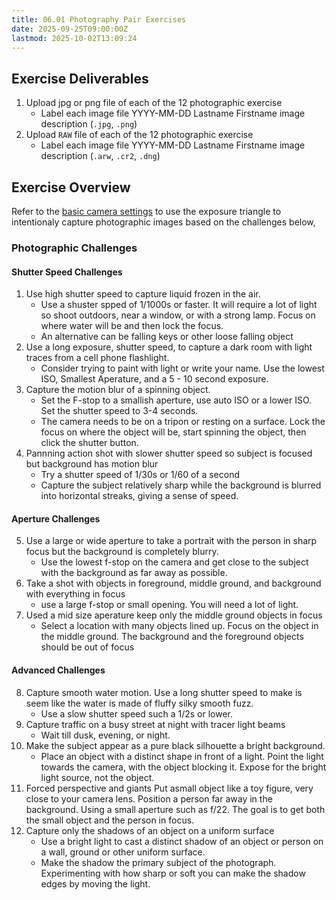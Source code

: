 ```yaml
---
title: 06.01 Photography Pair Exercises
date: 2025-09-25T09:00:00Z
lastmod: 2025-10-02T13:09:24
---
```


## Exercise Deliverables

1. Upload jpg or png file of each of the 12 photographic exercise
   - Label each image file YYYY-MM-DD Lastname Firstname image description (`.jpg`, `.png`)
2. Upload `RAW` file of each of the 12 photographic exercise
   - Label each image file YYYY-MM-DD Lastname Firstname image description (`.arw`, `.cr2`, `.dng`)

## Exercise Overview

Refer to the [basic camera settings](../01-introduction/01-01-basic-camera-settings.md) to use the exposure triangle to intentionaly capture photographic images based on the challenges below,

### Photographic Challenges

#### Shutter Speed Challenges

1. Use high shutter speed to capture liquid frozen in the air.
   - Use a shuster spped of 1/1000s or faster. It will require a lot of light so shoot outdoors, near a window, or with a strong lamp. Focus on where water will be and then lock the focus.
   - An alternative can be falling keys or other loose falling object
2. Use a long exposure, shutter speed, to capture a dark room with light traces from a cell phone flashlight.
   - Consider trying to paint with light or write your name. Use the lowest ISO, Smallest Aperature, and a 5 - 10 second exposure.
3. Capture the motion blur of a spinning object.
   - Set the F-stop to a smallish aperture, use auto ISO or a lower ISO. Set the shutter speed to 3-4 seconds.
   - The camera needs to be on a tripon or resting on a surface. Lock the focus on where the object will be, start spinning the object, then click the shutter button.
4. Pannning action shot with slower shutter speed so subject is focused but background has motion blur
   - Try a shutter speed of 1/30s or 1/60 of a second
   - Capture the subject relatively sharp while the background is blurred into horizontal streaks, giving a sense of speed.

#### Aperture Challenges

5. Use a large or wide aperture to take a portrait with the person in sharp focus but the background is completely blurry.
   - Use the lowest f-stop on the camera and get close to the subject with the background as far away as possible.
6. Take a shot with objects in foreground, middle ground, and background with everything in focus
   - use a large f-stop or small opening. You will need a lot of light.
7. Used a mid size aperature keep only the middle ground objects in focus
   - Select a location with many objects lined up. Focus on the object in the middle ground. The background and the foreground objects should be out of focus

#### Advanced Challenges

8. Capture smooth water motion. Use a long shutter speed to make is seem like the water is made of fluffy silky smooth fuzz.
   - Use a slow shutter speed such a 1/2s or lower.
9. Capture traffic on a busy street at night with tracer light beams
   - Wait till dusk, evening, or night.
10. Make the subject appear as a pure black silhouette a bright background.
    - Place an object with a distinct shape in front of a light. Point the light towards the camera, with the object blocking it. Expose for the bright light source, not the object.
11. Forced perspective and giants
    Put asmall object like a toy figure, very close to your camera lens. Position a person far away in the background. Using a small aperture such as f/22. The goal is to get both the small object and the person in focus.
12. Capture only the shadows of an object on a uniform surface
    - Use a bright light to cast a distinct shadow of an object or person on a wall, ground or other uniform surface.
    - Make the shadow the primary subject of the photograph. Experimenting with how sharp or soft you can make the shadow edges by moving the light.

